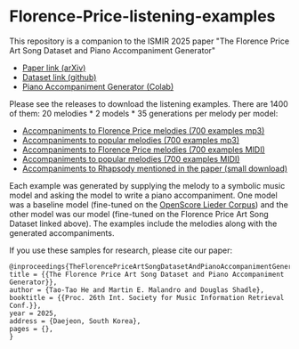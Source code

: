 # Florence-Price-listening-examples

This repository is a companion to the ISMIR 2025 paper "The Florence Price Art Song Dataset and Piano Accompaniment Generator"
- [Paper link (arXiv)](link/soon)
- [Dataset link (github)](link/soon)
- [Piano Accompaniment Generator (Colab)](https://colab.research.google.com/drive/1MRuk5y70M_hUjhOkD9KphFgJIgR1C9H-)

Please see the releases to download the listening examples. There are 1400 of them: 20 melodies * 2 models * 35 generations per melody per model:

- [Accompaniments to Florence Price melodies (700 examples mp3)](https://github.com/m-malandro/Florence-Price-listening-examples/releases/download/v1.0.0/FP.melody.listening.examples.-.mp3.zip)
- [Accompaniments to popular melodies (700 examples mp3)](https://github.com/m-malandro/Florence-Price-listening-examples/releases/download/v1.0.0/Popular.melody.listening.examples.-.mp3.zip)
- [Accompaniments to Florence Price melodies (700 examples MIDI)](link/soon)
- [Accompaniments to popular melodies (700 examples MIDI)](link/soon)
- [Accompaniments to Rhapsody mentioned in the paper (small download)](link/soon)

Each example was generated by supplying the melody to a symbolic music model and asking the model to write a piano accompaniment. One model was a baseline model (fine-tuned on the [OpenScore Lieder Corpus](https://github.com/OpenScore/Lieder)) and the other model was our model (fine-tuned on the Florence Price Art Song Dataset linked above). The examples include the melodies along with the generated accompaniments.

If you use these samples for research, please cite our paper:
```
@inproceedings{TheFlorencePriceArtSongDatasetAndPianoAccompanimentGenerator,
title = {{The Florence Price Art Song Dataset and Piano Accompaniment Generator}},
author = {Tao-Tao He and Martin E. Malandro and Douglas Shadle},
booktitle = {{Proc. 26th Int. Society for Music Information Retrieval Conf.}},
year = 2025,
address = {Daejeon, South Korea},
pages = {},
}
```
